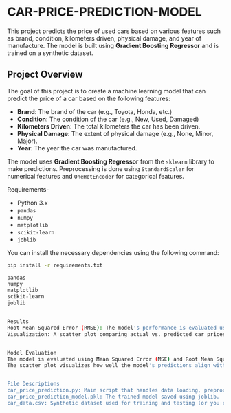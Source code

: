 # CAR-PRICE-PREDICTION-MODEL

This project predicts the price of used cars based on various features such as brand, condition, kilometers driven, physical damage, and year of manufacture. The model is built using **Gradient Boosting Regressor** and is trained on a synthetic dataset.

## Project Overview

The goal of this project is to create a machine learning model that can predict the price of a car based on the following features:
- **Brand**: The brand of the car (e.g., Toyota, Honda, etc.)
- **Condition**: The condition of the car (e.g., New, Used, Damaged)
- **Kilometers Driven**: The total kilometers the car has been driven.
- **Physical Damage**: The extent of physical damage (e.g., None, Minor, Major).
- **Year**: The year the car was manufactured.

The model uses **Gradient Boosting Regressor** from the `sklearn` library to make predictions. Preprocessing is done using `StandardScaler` for numerical features and `OneHotEncoder` for categorical features.

Requirements-

- Python 3.x
- `pandas`
- `numpy`
- `matplotlib`
- `scikit-learn`
- `joblib`

You can install the necessary dependencies using the following command:

```bash
pip install -r requirements.txt

pandas
numpy
matplotlib
scikit-learn
joblib


Results
Root Mean Squared Error (RMSE): The model's performance is evaluated using RMSE. The lower the RMSE, the better the model's predictions.
Visualization: A scatter plot comparing actual vs. predicted car prices is displayed.


Model Evaluation
The model is evaluated using Mean Squared Error (MSE) and Root Mean Squared Error (RMSE).
The scatter plot visualizes how well the model's predictions align with the actual prices.


File Descriptions
car_price_prediction.py: Main script that handles data loading, preprocessing, model training, and evaluation.
car_price_prediction_model.pkl: The trained model saved using joblib.
car_data.csv: Synthetic dataset used for training and testing (or you can replace it with an actual dataset).
